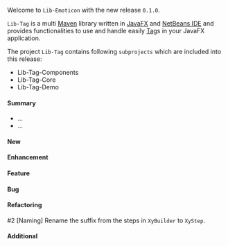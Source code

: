 Welcome to `Lib-Emoticon` with the new release `0.1.0`.

`Lib-Tag` is a multi [Maven] library written in [JavaFX] and [NetBeans IDE] and 
provides functionalities to use and handle easily [Tag]s in your JavaFX application.


The project `Lib-Tag` contains following `subprojects` which are included 
into this release:
* Lib-Tag-Components
* Lib-Tag-Core
* Lib-Tag-Demo



#### Summary
* ...
* ...



#### New



#### Enhancement



#### Feature



#### Bug



#### Refactoring
#2 [Naming] Rename the suffix from the steps in `XyBuilder` to `XyStep`.



#### Additional



[//]: # (Issues which will be integrated in this release)



[//]: # (Links)
[JavaFX]:http://docs.oracle.com/javase/8/javase-clienttechnologies.htm
[Maven]:http://maven.apache.org/
[NetBeans IDE]:https://netbeans.org/
[Tag]:https://github.com/Naoghuman/lib-tag/blob/master/lib-tag-core/src/main/java/com/github/naoghuman/lib/tag/core/Tag.java
